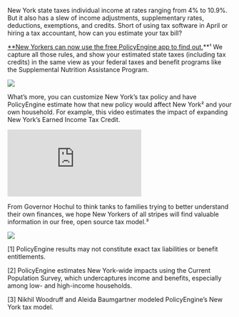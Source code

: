 New York state taxes individual income at rates ranging from 4% to 10.9%. But it also has a slew of income adjustments, supplementary rates, deductions, exemptions, and credits. Short of using tax software in April or hiring a tax accountant, how can you estimate your tax bill?

[\*\*New Yorkers can now use the free PolicyEngine app to find out.](http://policyengine.org)\*\*¹ We capture all those rules, and show your estimated state taxes (including tax credits) in the same view as your federal taxes and benefit programs like the Supplemental Nutrition Assistance Program.

![](https://cdn-images-1.medium.com/max/3200/0*sqsx67qxDSL6WpYE)

What’s more, you can customize New York’s tax policy and have PolicyEngine estimate how that new policy would affect New York² and your own household. For example, this video estimates the impact of expanding New York’s Earned Income Tax Credit.

<iframe src="https://medium.com/media/6450ad220100d35526bf1d2b2d693bf6" frameborder=0></iframe>

From Governor Hochul to think tanks to families trying to better understand their own finances, we hope New Yorkers of all stripes will find valuable information in our free, open source tax model.³

![](https://cdn-images-1.medium.com/max/5868/1*TUzMiSu3Z9ktiA5_9syB-Q.png)

[1] PolicyEngine results may not constitute exact tax liabilities or benefit entitlements.

[2] PolicyEngine estimates New York-wide impacts using the Current Population Survey, which undercaptures income and benefits, especially among low- and high-income households.

[3] Nikhil Woodruff and Aleida Baumgartner modeled PolicyEngine’s New York tax model.
